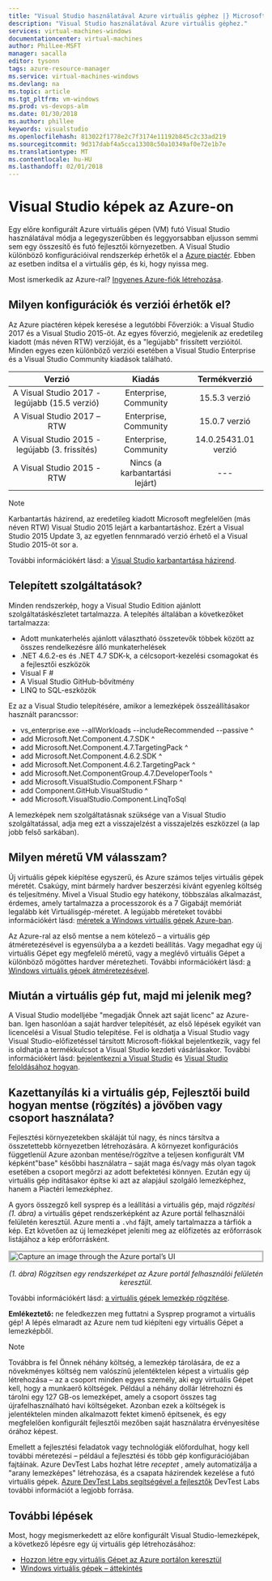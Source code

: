 ```yaml
---
title: "Visual Studio használatával Azure virtuális géphez |} Microsoft Docs"
description: "Visual Studio használatával Azure virtuális géphez."
services: virtual-machines-windows
documentationcenter: virtual-machines
author: PhilLee-MSFT
manager: sacalla
editor: tysonn
tags: azure-resource-manager
ms.service: virtual-machines-windows
ms.devlang: na
ms.topic: article
ms.tgt_pltfrm: vm-windows
ms.prod: vs-devops-alm
ms.date: 01/30/2018
ms.author: phillee
keywords: visualstudio
ms.openlocfilehash: 813022f1778e2c7f3174e11192b845c2c33ad219
ms.sourcegitcommit: 9d317dabf4a5cca13308c50a10349af0e72e1b7e
ms.translationtype: MT
ms.contentlocale: hu-HU
ms.lasthandoff: 02/01/2018
---
```

# <a id="top"></a> Visual Studio képek az Azure-on
Egy előre konfigurált Azure virtuális gépen (VM) futó Visual Studio használatával módja a legegyszerűbben és leggyorsabban eljusson semmi sem egy összesítő és futó fejlesztői környezetben.  A Visual Studio különböző konfigurációival rendszerkép érhetők el a [Azure piactér](https://portal.azure.com/). Ebben az esetben indítsa el a virtuális gép, és ki, hogy nyissa meg.

Most ismerkedik az Azure-ral? [Ingyenes Azure-fiók létrehozása](https://azure.microsoft.com/free).

## <a name="what-configurations-and-versions-are-available"></a>Milyen konfigurációk és verziói érhetők el?
Az Azure piactéren képek keresése a legutóbbi Főverziók: a Visual Studio 2017 és a Visual Studio 2015-öt.  Az egyes főverzió, megjelenik az eredetileg kiadott (más néven RTW) verzióját, és a "legújabb" frissített verzióitól.  Minden egyes ezen különböző verziói esetében a Visual Studio Enterprise és a Visual Studio Community kiadások található.

|               Verzió              |          Kiadás            |    Termékverzió    |
|:------------------------------------------:|:----------------------------:|:---------------------:|
| A Visual Studio 2017 - legújabb (15.5 verzió) |    Enterprise, Community     |     15.5.3 verzió    |
|         A Visual Studio 2017 – RTW           |    Enterprise, Community     |     15.0.7 verzió    |
|   A Visual Studio 2015 - legújabb (3. frissítés)   |    Enterprise, Community     | 14.0.25431.01 verzió |
|         A Visual Studio 2015 - RTW           | Nincs (a karbantartási lejárt) |          ---          |

> [!NOTE]
> Karbantartás házirend, az eredetileg kiadott Microsoft megfelelően (más néven RTW) Visual Studio 2015 lejárt a karbantartáshoz.  Ezért a Visual Studio 2015 Update 3, az egyetlen fennmaradó verzió érhető el a Visual Studio 2015-öt sor a.

További információkért lásd: a [Visual Studio karbantartása házirend](https://www.visualstudio.com/en-us/productinfo/vs-servicing-vs).

## <a name="what-features-are-installed"></a>Telepített szolgáltatások?
Minden rendszerkép, hogy a Visual Studio Edition ajánlott szolgáltatáskészletet tartalmazza.  A telepítés általában a következőket tartalmazza:

* Adott munkaterhelés ajánlott választható összetevők többek között az összes rendelkezésre álló munkaterhelések
* .NET 4.6.2-es és .NET 4.7 SDK-k, a célcsoport-kezelési csomagokat és a fejlesztői eszközök
* Visual F #
* A Visual Studio GitHub-bővítmény
* LINQ to SQL-eszközök

Ez az a Visual Studio telepítésére, amikor a lemezképek összeállításakor használt parancssor:

   * vs_enterprise.exe --allWorkloads --includeRecommended --passive ^
   * add Microsoft.Net.Component.4.7.SDK ^
   * add Microsoft.Net.Component.4.7.TargetingPack ^ 
   * add Microsoft.Net.Component.4.6.2.SDK ^
   * add Microsoft.Net.Component.4.6.2.TargetingPack ^
   * add Microsoft.Net.ComponentGroup.4.7.DeveloperTools ^
   * add Microsoft.VisualStudio.Component.FSharp ^
   * add Component.GitHub.VisualStudio ^
   * add Microsoft.VisualStudio.Component.LinqToSql

A lemezképek nem szolgáltatásnak szüksége van a Visual Studio szolgáltatással, adja meg ezt a visszajelzést a visszajelzés eszközzel (a lap jobb felső sarkában).

## <a name="what-size-vm-should-i-choose"></a>Milyen méretű VM válasszam?
Új virtuális gépek kiépítése egyszerű, és Azure számos teljes virtuális gépek méretét.  Csakúgy, mint bármely hardver beszerzési kívánt egyenleg költség és teljesítmény.  Mivel a Visual Studio egy hatékony, többszálas alkalmazást, érdemes, amely tartalmazza a processzorok és a 7 Gigabájt memóriát legalább két Virtuálisgép-méretet.  A legújabb méreteket további információkért lásd: [méretek a Windows virtuális gépek Azure-ban](https://docs.microsoft.com/en-us/azure/virtual-machines/windows/sizes).

Az Azure-ral az első mentse a nem kötelező – a virtuális gép átméretezésével is egyensúlyba a a kezdeti beállítás.  Vagy megadhat egy új virtuális Gépet egy megfelelő méretű, vagy a meglévő virtuális Gépet a különböző mögöttes hardver méretezheti.  További információkért lásd: [a Windows virtuális gépek átméretezésével](https://docs.microsoft.com/en-us/azure/virtual-machines/windows/resize-vm).

## <a name="after-i-get-the-vm-running-then-what"></a>Miután a virtuális gép fut, majd mi jelenik meg?
A Visual Studio modelljébe "megadják Önnek azt saját licenc" az Azure-ban.  Igen hasonlóan a saját hardver telepítését, az első lépések egyikét van licencelési a Visual Studio telepítése.  Fel is oldhatja a Visual Studio vagy Visual Studio-előfizetéssel társított Microsoft-fiókkal bejelentkezik, vagy fel is oldhatja a termékkulcsot a Visual Studio kezdeti vásárlásakor.  További információkért lásd: [bejelentkezni a Visual Studio](https://docs.microsoft.com/en-us/visualstudio/ide/signing-in-to-visual-studio) és [Visual Studio feloldásához hogyan](https://docs.microsoft.com/en-us/visualstudio/ide/how-to-unlock-visual-studio).

## <a name="after-i-build-out-the-dev-vm-how-do-i-save-capture-it-for-future-or-team-use"></a>Kazettanyílás ki a virtuális gép, Fejlesztői build hogyan mentse (rögzítés) a jövőben vagy csoport használata?

Fejlesztési környezetekben skáláját túl nagy, és nincs társítva a összetettebb környezetben létrehozására.  A környezet konfigurációs függetlenül Azure azonban mentése/rögzítve a teljesen konfigurált VM képként"base" későbbi használatra – saját maga és/vagy más olyan tagok esetében a csoport megőrzi az adott befektetési könnyen.  Ezután egy új virtuális gép indításakor építse ki azt az alapjául szolgáló lemezképhez, hanem a Piactéri lemezképhez.

A gyors összegző kell sysprep és a leállítási a virtuális gép, majd *rögzítési (1. ábra)* a virtuális gépet rendszerképként az Azure portál felhasználói felületén keresztül.  Azure menti a `.vhd` fájlt, amely tartalmazza a tárfiók a kép.  Ezt követően az új lemezképet jeleníti meg az előfizetés az erőforrások listájához a kép erőforrásként.

<img src="media/using-visual-studio-vm/capture-vm.png" alt="Capture an image through the Azure portal’s UI" style="border:3px solid Silver; display: block; margin: auto;"><center>*(1. ábra) Rögzítsen egy rendszerképet az Azure portál felhasználói felületén keresztül.*</center>

További információkért lásd: [a virtuális gépek lemezkép rögzítése](https://docs.microsoft.com/en-us/azure/virtual-machines/windows/capture-image-resource).

  **Emlékeztető:** ne feledkezzen meg futtatni a Sysprep programot a virtuális gép!  A lépés elmaradt az Azure nem tud kiépíteni egy virtuális Gépet a lemezképből.

> [!NOTE]
> Továbbra is fel Önnek néhány költség, a lemezkép tárolására, de ez a növekményes költség nem valószínű jelentéktelen képest a virtuális gép létrehozása – az a csoport minden egyes személy, aki egy virtuális Gépet kell, hogy a munkaerő költségek.  Például a néhány dollár létrehozni és tárolni egy 127 GB-os lemezképet, amely a csoport összes tag újrafelhasználható havi költségeket.  Azonban ezek a költségek is jelentéktelen minden alkalmazott fektet kimenő építsenek, és egy megfelelően konfigurált fejlesztői mezőben saját használatra érvényesítése órához képest.

Emellett a fejlesztési feladatok vagy technológiák előfordulhat, hogy kell további méretezési – például a fejlesztési és több gép konfigurációjában fajtáinak.  Azure DevTest Labs hozhat létre _receptet_ , amely automatizálja a "arany lemezképes" létrehozása, és a csapata házirendek kezelése a futó virtuális gépek.  [Azure DevTest Labs segítségével a fejlesztők](https://docs.microsoft.com/en-us/azure/devtest-lab/devtest-lab-developer-lab) DevTest Labs további információt a legjobb forrása.

## <a name="next-steps"></a>További lépések
Most, hogy megismerkedett az előre konfigurált Visual Studio-lemezképek, a következő lépésre egy új virtuális gép létrehozásához:

* [Hozzon létre egy virtuális Gépet az Azure portálon keresztül](quick-create-portal.md)
* [Windows virtuális gépek – áttekintés](overview.md)
